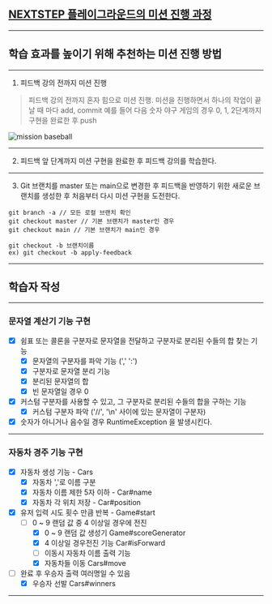 ## [NEXTSTEP 플레이그라운드의 미션 진행 과정](https://github.com/next-step/nextstep-docs/blob/master/playground/README.md)

---
## 학습 효과를 높이기 위해 추천하는 미션 진행 방법

---
1. 피드백 강의 전까지 미션 진행 
> 피드백 강의 전까지 혼자 힘으로 미션 진행. 미션을 진행하면서 하나의 작업이 끝날 때 마다 add, commit
> 예를 들어 다음 숫자 야구 게임의 경우 0, 1, 2단계까지 구현을 완료한 후 push

![mission baseball](https://raw.githubusercontent.com/next-step/nextstep-docs/master/playground/images/mission_baseball.png)

---
2. 피드백 앞 단계까지 미션 구현을 완료한 후 피드백 강의를 학습한다.

---
3. Git 브랜치를 master 또는 main으로 변경한 후 피드백을 반영하기 위한 새로운 브랜치를 생성한 후 처음부터 다시 미션 구현을 도전한다.

```
git branch -a // 모든 로컬 브랜치 확인
git checkout master // 기본 브랜치가 master인 경우
git checkout main // 기본 브랜치가 main인 경우

git checkout -b 브랜치이름
ex) git checkout -b apply-feedback
```
--- 
## 학습자 작성

---
### 문자열 계산기 기능 구현
-[x] 쉼표 또는 콜론을 구분자로 문자열을 전달하고 구분자로 분리된 수들의 합 찾는 기능
    -[x] 문자열의 구분자를 파악 기능 (',' ':')
    -[x] 구분자로 문자열 분리 기능
    -[x] 분리된 문자열의 합
    -[x] 빈 문자열일 경우 0
  
-[x] 커스텀 구분자를 사용할 수 있고, 그 구분자로 분리된 수들의 합을 구하는 기능
    -[x] 커스텀 구분자 파악 ('//', '\n' 사이에 있는 문자열이 구분자)
  
-[x] 숫자가 아니거나 음수일 경우 RuntimeException 을 발생시킨다.

---

### 자동차 경주 기능 구현
-[x] 자동차 생성 기능 - Cars
  - [x] 자동차 ','로 이름 구분
  - [x] 자동차 이름 제한 5자 이하 - Car#name
  - [x] 자동차 각 위치 저장 - Car#position
- [x] 유저 입력 시도 횟수 만큼 반복 - Game#start
  -[ ] 0 ~ 9 랜덤 값 중 4 이상일 경우에 전진
    -[x] 0 ~ 9 랜덤 값 생성기 Game#scoreGenerator
    -[x] 4 이상일 경우전진 기능 Car#isForward
    -[ ] 이동시 자동차 이름 출력 기능
    -[x] 자동차들 이동 Cars#move 
    
-[ ] 완료 후 우승자 출력 여러명일 수 있음
  -[x] 우승자 선발 Cars#winners

---
